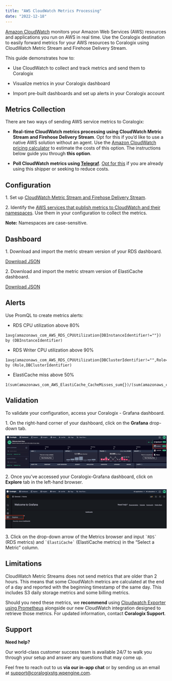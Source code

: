 ```yaml
---
title: "AWS CloudWatch Metrics Processing"
date: "2022-12-18"
---
```


[Amazon CloudWatch](https://docs.aws.amazon.com/AmazonCloudWatch/latest/monitoring/WhatIsCloudWatch.html) monitors your Amazon Web Services (AWS) resources and applications you run on AWS in real time. Use the Coralogix destination to easily forward metrics for your AWS resources to Coralogix using CloudWatch Metric Stream and Firehose Delivery Stream.

This guide demonstrates how to:

- Use CloudWatch to collect and track metrics and send them to Coralogix

- Visualize metrics in your Coralogix dashboard

- Import pre-built dashboards and set up alerts in your Coralogix account

## Metrics Collection

There are two ways of sending AWS service metrics to Coralogix:

- **Real-time CloudWatch metrics processing using CloudWatch Metric Stream and Firehose Delivery Stream**. Opt for this if you’d like to use a native AWS solution without an agent. Use the [Amazon CloudWatch pricing calculator](https://aws.amazon.com/cloudwatch/pricing/) to estimate the costs of this option. The instructions below guide you through **this option**.

- **Poll CloudWatch metrics using [Telegraf](https://docs.influxdata.com/telegraf/v1.24/install/#installation)**. [Opt for this]() if you are already using this shipper or seeking to reduce costs.

## Configuration

1\. Set up [CloudWatch Metric Stream and Firehose Delivery Stream]().

2\. Identify the [AWS services that publish metrics to CloudWatch and their namespaces](https://docs.aws.amazon.com/AmazonCloudWatch/latest/monitoring/aws-services-cloudwatch-metrics.html). Use them in your configuration to collect the metrics.

**Note:** Namespaces are case-sensitive.

## Dashboard

1\. Download and import the metric stream version of your RDS dashboard.

[Download JSON]()

2\. Download and import the metric stream version of ElastiCache dashboard.

[Download JSON]()

## **Alerts**

Use PromQL to create metrics alerts:

- RDS CPU utilization above 80%

```
1avg(amazonaws_com_AWS_RDS_CPUUtilization{DBInstanceIdentifier!=""}) by (DBInstanceIdentifier)
```

- RDS Writer CPU utilization above 90%

```
1avg(amazonaws_com_AWS_RDS_CPUUtilization{DBClusterIdentifier!="",Role="WRITER"}) by (Role,DBClusterIdentifier)
```

- ElastiCache miss above 50%

```
1(sum(amazonaws_com_AWS_ElastiCache_CacheMisses_sum{})/(sum(amazonaws_com_AWS_ElastiCache_CacheHits_sum{})+sum(amazonaws_com_AWS_ElastiCache_CacheMisses_sum{})))*100
```

## **Validation**

To validate your configuration, access your Coralogix - Grafana dashboard.

1\. On the right-hand corner of your dashboard, click on the **Grafana** drop-down tab.

![](images/Untitled-1-1024x209.png)

2\. Once you’ve accessed your Coralogix-Grafana dashboard, click on **Explore** tab in the left-hand browser.

![](images/Welcome-to-Grafana-1024x247.png)

3\. Click on the drop-down arrow of the Metrics browser and input `` `RDS` `` (RDS metrics) and `` `ElastiCache` `` (ElastiCache metrics) in the “Select a Metric” column.

## Limitations

CloudWatch Metric Streams does not send metrics that are older than 2 hours. This means that some CloudWatch metrics are calculated at the end of a day and reported with the beginning timestamp of the same day. This includes S3 daily storage metrics and some billing metrics.

Should you need these metrics, we **recommend** using [Cloudwatch Exporter using Prometheus](https://github.com/prometheus/cloudwatch_exporter) alongside our new CloudWatch integration designed to retrieve those metrics. For updated information, contact **Coralogix Support**.

## Support

**Need help?**

Our world-class customer success team is available 24/7 to walk you through your setup and answer any questions that may come up.

Feel free to reach out to us **via our in-app chat** or by sending us an email at [support@coralogixstg.wpengine.com](mailto:support@coralogixstg.wpengine.com).
